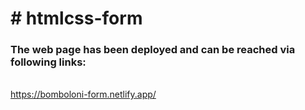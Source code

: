 <h1># htmlcss-form</h1>
<h3>The web page has been deployed and can be reached via following links:</h3><br>
<a href="https://bomboloni-form.netlify.app/" target="_blank">https://bomboloni-form.netlify.app/</a>
